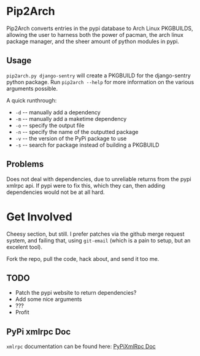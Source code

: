 Pip2Arch
=======

Pip2Arch converts entries in the pypi database to Arch Linux PKGBUILDS, allowing the user to harness both the power of pacman, the arch linux package manager, and the sheer amount of python modules in pypi.

Usage
-----

`pip2arch.py django-sentry` will create a PKGBUILD for the django-sentry python package. Run `pip2arch --help` for more information on the various arguments possible.

A quick runthrough:

* `-d` -- manually add a dependency
* `-m` -- manually add a maketime dependency
* `-o` -- specify the output file
* `-n` -- specify the name of the outputted package
* `-v` -- the version of the PyPi package to use
* `-s` -- search for package instead of building a PKGBUILD

Problems
--------

Does not deal with dependencies, due to unreliable returns from the pypi xmlrpc api. If pypi were to fix this, which they can, then adding dependencies would not be at all hard. 


Get Involved
============

Cheesy section, but still. I prefer patches via the github merge request system, and failing that, using `git-email` (which is a pain to setup, but an excelent tool).

Fork the repo, pull the code, hack about, and send it too me.

TODO
----

* Patch the pypi website to return dependencies?
* Add some nice arguments
* ???
* Profit

PyPi xmlrpc Doc
---------------

`xmlrpc` documentation can be found here: [PyPiXmlRpc Doc](http://wiki.python.org/moin/PyPiXmlRpc)
